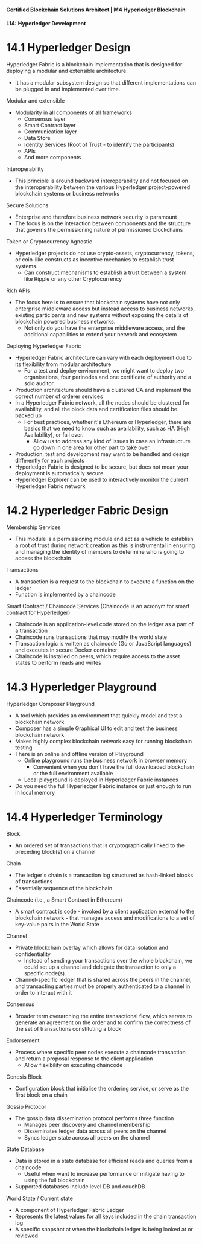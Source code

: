 #### Certified Blockchain Solutions Architect | M4 Hyperledger Blockchain
#### L14: Hyperledger Development

# 14.1 Hyperledger Design 

Hyperledger Fabric is a blockchain implementation that is designed for deploying a modular and extensible architecture. 
- It has a modular subsystem design so that different implementations can be plugged in and implemented over time. 
 
Modular and extensible 
- Modularity in all components of all frameworks 
  - Consensus layer 
  - Smart Contract layer 
  - Communication layer 
  - Data Store 
  - Identity Services (Root of Trust - to identify the participants) 
  - APIs 
  - And more components 
 
Interoperability 
- This principle is around backward interoperability and not focused on the interoperability between the various Hyperledger project-powered blockchain systems or business networks 
 
Secure Solutions 
- Enterprise and therefore business network security is paramount 
- The focus is on the interaction between components and the structure that governs the permissioning nature of permissioned blockchains 
 
Token or Cryptocurrency Agnostic 
- Hyperledger projects do not use crypto-assets, cryptocurrency, tokens, or coin-like constructs as incentive mechanics to establish trust systems. 
  - Can construct mechanisms to establish a trust between a system like Ripple or any other Cryptocurrency 
 
Rich APIs 
- The focus here is to ensure that blockchain systems have not only enterprise middleware access but instead access to business networks, existing participants and new systems without exposing the details of blockchain powered business networks. 
  - Not only do you have the enterprise middleware access, and the additional capabilities to extend your network and ecosystem 
 
Deploying Hyperledger Fabric 
- Hyperledger Fabric architecture can vary with each deployment due to its flexibility from modular architecture 
  - For a test and deploy environment, we might want to deploy two organisations, four perinodes and one certificate of authority and a solo auditor. 
- Production architecture should have a clustered CA and implement the correct number of orderer services 
- In a Hyperledger Fabric network, all the nodes should be clustered for availability, and all the block data and certification files should be backed up 
  - For best practices, whether it's Ethereum or Hyperledger, there are basics that we need to know such as availability, such as HA (High Availability), or fail over. 
    - Allow us to address any kind of issues in case an infrastructure go down in one area for other part to take over. 
- Production, test and development may want to be handled and design differently for each projects 
- Hyperledger Fabric is designed to be secure, but does not mean your deployment is automatically secure 
- Hyperledger Explorer can be used to interactively monitor the current Hyperledger Fabric network 

# 14.2 Hyperledger Fabric Design

Membership Services 
- This module is a permissioning module and act as a vehicle to establish a root of trust during network creation as this is instrumental in ensuring and managing the identity of members to determine who is going to access the blockchain 
 
Transactions 
- A transaction is a request to the blockchain to execute a function on the ledger 
- Function is implemented by a chaincode 
 
Smart Contract / Chaincode Services (Chaincode is an acronym for smart contract for Hyperledger) 
- Chaincode is an application-level code stored on the ledger as a part of a transaction 
- Chaincode runs transactions that may modify the world state 
- Transaction logic is written as chaincode (Go or JavaScript languages) and executes in secure Docker container 
- Chaincode is installed on peers, which require access to the asset states to perform reads and writes 

# 14.3 Hyperledger Playground 

Hyperledger Composer Playground 
- A tool which provides an environment that quickly model and test a blockchain network 
- [Composer](https://composer-playground.mybluemix.net/login) has a simple Graphical UI to edit and test the business blockchain network 
- Makes highly complex blockchain network easy for running blockchain testing 
- There is an online and offline version of Playground 
  - Online playground runs the business network in browser memory 
    - Convenient when you don't have the full downloaded blockchain or the full environment available 
  - Local playground is deployed in Hyperledger Fabric instances 
- Do you need the full Hyperledger Fabric instance or just enough to run in local memory 

# 14.4 Hyperledger Terminology

Block 
- An ordered set of transactions that is cryptographically linked to the preceding block(s) on a channel 
 
Chain 
- The ledger's chain is a transaction log structured as hash-linked blocks of transactions 
- Essentially sequence of the blockchain 
 
Chaincode (i.e., a Smart Contract in Ethereum) 
- A smart contract is code - invoked by a client application external to the blockchain network - that manages access and modifications to a set of key-value pairs in the World State 
 
Channel 
- Private blockchain overlay which allows for data isolation and confidentiality 
  - Instead of sending your transactions over the whole blockchain, we could set up a channel and delegate the transaction to only a specific node(s). 
- Channel-specific ledger that is shared across the peers in the channel, and transacting parties must be properly authenticated to a channel in order to interact with it 
 
Consensus 
- Broader term overarching the entire transactional flow, which serves to generate an agreement on the order and to confirm the correctness of the set of transactions constituting a block 
 
Endorsement 
- Process where specific peer nodes execute a chaincode transaction and return a proposal response to the client application 
  - Allow flexibility on executing chaincode 
 
Genesis Block 
- Configuration block that initialise the ordering service, or serve as the first block on a chain 
 
Gossip Protocol 
- The gossip data dissemination protocol performs three function 
  - Manages peer discovery and channel membership 
  - Disseminates ledger data across all peers on the channel 
  - Syncs ledger state across all peers on the channel 
 
State Database 
- Data is stored in a state database for efficient reads and queries from a chaincode 
  - Useful when want to increase performance or mitigate having to using the full blockchain  
- Supported databases include level DB and couchDB 
 
World State / Current state 
- A component of Hyperledger Fabric Ledger 
- Represents the latest values for all keys included in the chain transaction log 
- A specific snapshot at when the blockchain ledger is being looked at or reviewed 
